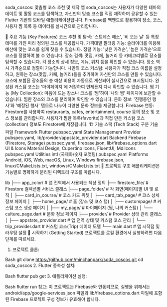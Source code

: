 soda_coscos: 맞춤형 코스 추천 및 제작 앱
soda_coscos는 사용자가 다양한 테마의 데이트 및 활동 코스를 탐색하고, 자신만의 맞춤 코스를 직접 제작하며 공유할 수 있는 Flutter 기반의 모바일 애플리케이션입니다. Firebase를 백엔드로 활용하여 장소, 코스, 사용자 찜 목록 등 데이터를 실시간으로 관리합니다.

🎯 주요 기능 (Key Features)
코스 추천 및 탐색:
'스트레스 해소', '비 오는 날' 등 특정 테마를 가진 미리 정의된 코스를 제공합니다.
가격대별 필터링 기능: 슬라이더를 이용해 예산에 맞는 코스를 쉽게 찾을 수 있습니다.
정렬 기능: '낮은 가격순', '높은 가격순'으로 코스를 정렬하여 볼 수 있습니다.
장소 검색:
맛집, 카페, 놀거리 등 카테고리별로 장소를 탐색할 수 있습니다.
각 장소의 상세 정보, 메뉴, 위치 등을 확인할 수 있습니다.
장소 역시 가격순으로 정렬이 가능합니다.
나만의 코스 커스텀:
사용자가 직접 코스 이름을 설정하고, 원하는 장소(맛집, 카페, 놀거리)들을 추가하여 자신만의 코스를 만들 수 있습니다.
코스에 포함된 장소들의 총 예상 비용이 자동으로 계산되어 실시간으로 표시됩니다.
완성된 커스텀 코스는 '마이페이지'에 저장하여 언제든지 다시 확인할 수 있습니다.
찜 기능 (My Collection):
마음에 드는 장소나 코스를 '찜'하여 '나의 찜' 페이지에 보관할 수 있습니다.
찜한 장소와 코스를 분리하여 확인할 수 있습니다.
문화 정보:
'진행중인 행사'와 '예정된 행사' 탭으로 나누어 다양한 문화 정보를 제공합니다.
Firebase 연동:
Firestore를 사용하여 restaurants, cafes, entertainment, course 등의 장소 및 코스 정보를 관리합니다.
사용자가 찜한 목록(favorite)과 직접 만든 커스텀 코스(collection) 정보도 Firestore에 저장됩니다.
🏗️ 기술 스택 (Tech Stack)
구분	기술	파일
Framework	Flutter	pubspec.yaml
State Management	Provider	pubspec.yaml, lib/provider/appstate_provider.dart
Backend	Firebase (Firestore, Storage)	pubspec.yaml, firebase.json, lib/firebase_options.dart
UI & Icons	Material Design, Cupertino Icons, FluentUI, MdiIcons	pubspec.yaml
Utilities	intl (국제화/숫자 포맷팅)	pubspec.yaml
Platforms	Android, iOS, Web, macOS, Linux, Windows	firebase.json, linux/CMakeLists.txt, windows/CMakeLists.txt
📂 프로젝트 구조
애플리케이션은 기능별로 명확하게 분리된 디렉토리 구조를 따릅니다.

lib
├── app_color/          # 앱 전역에서 사용되는 색상 정의
├── firestore_file/     # Firestore 컬렉션별 서비스 클래스
├── page_folder/        # 각 화면(페이지)별 UI 및 로직
│   ├── card_in_course/ # 코스 카드 위젯
│   ├── card_tab_page/  # 코스 상세 정보 페이지
│   ├── home_page/      # 홈 (장소 및 코스 탭)
│   ├── custompage/     # 커스텀 코스 생성 페이지
│   ├── my_page/        # 마이페이지 (찜, 나의 커스텀)
│   └── culture_page.dart # 문화 정보 페이지
├── provider/           # Provider 상태 관리 클래스
│   ├── appstate_provider.dart # 앱 전역 상태 및 커스텀 코스 관리
│   └── trip_provider.dart     # 커스텀 코스(Trip) 데이터 모델
└── main.dart           # 앱 시작점 및 라우팅 설정
🚀 시작하기 (Getting Started)
프로젝트를 로컬 환경에서 실행하려면 다음 단계를 따르세요.

1. 프로젝트 클론:

Bash
git clone https://github.com/minchanpark/soda_coscos.git
cd soda_coscos
2. Flutter 종속성 설치:

Bash
flutter pub get
3. 애플리케이션 실행:

Bash
flutter run
참고: 이 프로젝트는 Firebase와 연동되므로, 실행을 위해서는 android/app/google-services.json 파일과 lib/firebase_options.dart 파일에 포함된 Firebase 프로젝트 구성 정보가 유효해야 합니다.
